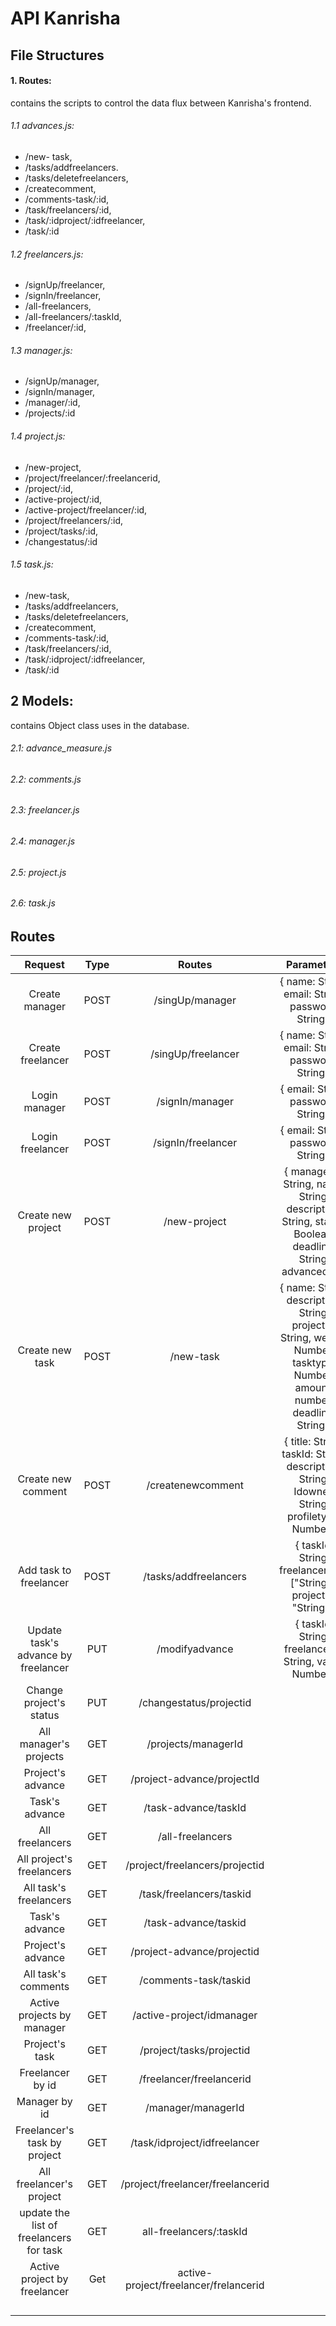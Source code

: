 # API Kanrisha
## File Structures
#### 1. Routes: 
contains the scripts to control the data flux between Kanrisha's frontend.
###### 1.1 advances.js:
- /new- task,
- /tasks/addfreelancers.
- /tasks/deletefreelancers,
- /createcomment,
- /comments-task/:id,
- /task/freelancers/:id,
- /task/:idproject/:idfreelancer,
- /task/:id
###### 1.2 freelancers.js:
- /signUp/freelancer,
- /signIn/freelancer,
- /all-freelancers,
- /all-freelancers/:taskId,
- /freelancer/:id,
###### 1.3 manager.js:
- /signUp/manager,
- /signIn/manager,
- /manager/:id,
- /projects/:id
###### 1.4 project.js:
- /new-project,
- /project/freelancer/:freelancerid,
- /project/:id,
- /active-project/:id,
- /active-project/freelancer/:id,
- /project/freelancers/:id,
- /project/tasks/:id,
- /changestatus/:id
###### 1.5 task.js:
- /new-task,
- /tasks/addfreelancers,
- /tasks/deletefreelancers,
- /createcomment,
- /comments-task/:id,
- /task/freelancers/:id,
- /task/:idproject/:idfreelancer,
- /task/:id

## 2 Models:
contains Object class uses in the database.
###### 2.1: advance_measure.js
###### 2.2: comments.js
###### 2.3: freelancer.js
###### 2.4: manager.js
###### 2.5: project.js
###### 2.6: task.js

## Routes

|               Request               | Type |               Routes              |                                                          Parameters                                                          |
|:-----------------------------------:|:----:|:---------------------------------:|:----------------------------------------------------------------------------------------------------------------------------:|
|            Create manager           | POST |          /singUp/manager          |                                       { name: String, email: String, password: String }                                      |
|          Create freelancer          | POST |         /singUp/freelancer        |                                       { name: String, email: String, password: String }                                      |
|            Login manager            | POST |          /signIn/manager          |                                              { email: String, password: String }                                             |
|           Login freelancer          | POST |         /signIn/freelancer        |                                              { email: String, password: String }                                             |
|          Create new project         | POST |            /new-project           |           { managerId: String, name: String, description: String, status: Boolean, deadline: String, advanced: 0 }           |
|           Create new task           | POST |             /new-task             | { name: String, description: String, projectId: String, weight: Number, tasktype: Number, amount: number, deadline: String } |
|          Create new comment         | POST |         /createnewcomment         |                 { title: String, taskId: String, description: String, Idowner: String, profiletype: Number }                 |
|        Add task to freelancer       | POST | /tasks/addfreelancers             |                              { taskId: String, freelancersids: ["String"], projectId: "String" }                             |
| Update task's advance by freelancer |  PUT |           /modifyadvance          |                                    { taskId: String, freelancerId: String, value: Number }                                   |
|       Change project's status       | PUT  |      /changestatus/projectid      |                                                                                                                              |
|        All manager's projects       |  GET |        /projects/managerId        |                                                                                                                              |
|          Project's advance          |  GET |     /project-advance/projectId    |                                                                                                                              |
|            Task's advance           |  GET |        /task-advance/taskId       |                                                                                                                              |
|           All freelancers           |  GET |          /all-freelancers         |                                                                                                                              |
|      All project's freelancers      |  GET |   /project/freelancers/projectid  |                                                                                                                              |
|        All task's freelancers       |  GET |      /task/freelancers/taskid     |                                                                                                                              |
|            Task's advance           |  GET |        /task-advance/taskid       |                                                                                                                              |
|          Project's advance          |  GET |     /project-advance/projectid    |                                                                                                                              |
|         All task's comments         |  GET |       /comments-task/taskid       |                                                                                                                              |
|      Active projects by manager     |  GET |     /active-project/idmanager     |                                                                                                                              |
|            Project's task           |  GET |      /project/tasks/projectid     |                                                                                                                              |
|           Freelancer by id          |  GET |      /freelancer/freelancerid     |                                                                                                                              |
|            Manager by id            |  GET |         /manager/managerId        |                                                                                                                              |
|     Freelancer's task by project    |  GET |    /task/idproject/idfreelancer   |                                                                                                                              |
|       All freelancer's project      |  GET | /project/freelancer/freelancerid |                                                                                                                              |
|       update the list of freelancers for task                              |     GET |       all-freelancers/:taskId                            |                                                                                                                              |
|     Active project by freelancer                               |      Get | active-project/freelancer/frelancerid                                   |                                                                                                                              |
|                                     |      |                                   |                                                                                                                              |
|                                     |      |                                   |                                                                                                                              |
|                                     |      |                                   |                                                                                                                              |
|                                     |      |                                   |                                                                                                                              |
